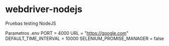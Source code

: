 # webdriver-nodejs

Pruebas testing NodeJS


Parametros .env
PORT = 4000
URL = "https://google.com"
DEFAULT_TIME_INTERVAL = 10000
SELENIUM_PROMISE_MANAGER = false